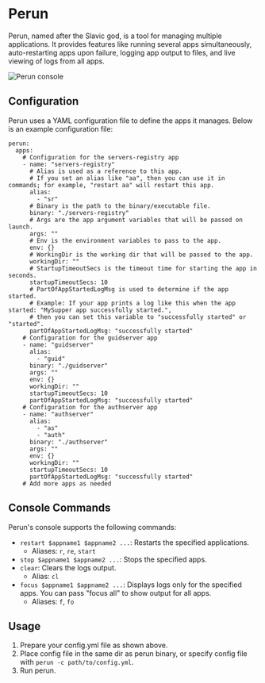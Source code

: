 # Perun

Perun, named after the Slavic god, is a tool for managing multiple applications. 
It provides features like running several apps simultaneously, auto-restarting apps upon failure, logging app output to files, and live viewing of logs from all apps.

![](https://raw.githubusercontent.com/walkline/ToCloud9/master/.github/images/perun.png "Perun console")

## Configuration

Perun uses a YAML configuration file to define the apps it manages. 
Below is an example configuration file:

```
perun:
  apps:
    # Configuration for the servers-registry app
    - name: "servers-registry"
      # Alias is used as a reference to this app.
      # If you set an alias like "aa", then you can use it in commands; for example, "restart aa" will restart this app.
      alias:
        - "sr"
      # Binary is the path to the binary/executable file.
      binary: "./servers-registry"
      # Args are the app argument variables that will be passed on launch.
      args: ""
      # Env is the environment variables to pass to the app.
      env: {}
      # WorkingDir is the working dir that will be passed to the app.
      workingDir: ""
      # StartupTimeoutSecs is the timeout time for starting the app in seconds.
      startupTimeoutSecs: 10
      # PartOfAppStartedLogMsg is used to determine if the app started.
      # Example: If your app prints a log like this when the app started: "MySupper app successfully started.",
      # then you can set this variable to "successfully started" or "started".
      partOfAppStartedLogMsg: "successfully started"
    # Configuration for the guidserver app
    - name: "guidserver"
      alias:
        - "guid"
      binary: "./guidserver"
      args: ""
      env: {}
      workingDir: ""
      startupTimeoutSecs: 10
      partOfAppStartedLogMsg: "successfully started"
    # Configuration for the authserver app
    - name: "authserver"
      alias:
        - "as"
        - "auth"
      binary: "./authserver"
      args: ""
      env: {}
      workingDir: ""
      startupTimeoutSecs: 10
      partOfAppStartedLogMsg: "successfully started"
    # Add more apps as needed
```

## Console Commands

Perun's console supports the following commands:

* `restart $appname1 $appname2 ...`: Restarts the specified applications.
  * Aliases: `r`, `re`, `start`
* `stop $appname1 $appname2 ...`: Stops the specified apps.
* `clear`: Clears the logs output.
  * Alias: `cl` 
* `focus $appname1 $appname2 ...`: Displays logs only for the specified apps. You can pass "focus all" to show output for all apps.
  * Aliases: `f`, `fo`

## Usage
1. Prepare your config.yml file as shown above.
2. Place config file in the same dir as perun binary, or specify config file with `perun -c path/to/config.yml`.
3. Run perun. 


